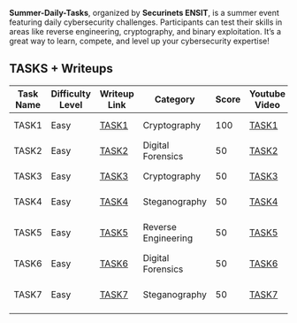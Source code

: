 **Summer-Daily-Tasks**, organized by **Securinets ENSIT**, is a summer event featuring daily cybersecurity challenges. Participants can test their skills in areas like reverse engineering, cryptography, and binary exploitation. It’s a great way to learn, compete, and level up your cybersecurity expertise!

## TASKS + Writeups

| Task Name | Difficulty Level | Writeup Link                    | Category            | Score | Youtube Video                                                                                        | Author              |
| --------- | ---------------- | ------------------------------- | ------------------- | ----- | ---------------------------------------------------------------------------------------------------- | ------------------- |
| TASK1     | Easy             | [TASK1](./01%20TASK1/README.md) | Cryptography        | 100   | [TASK1](https://www.youtube.com/watch?v=YwUur9Y-d7g&t=21s)                                           | Mohamed Hedda       |
| TASK2     | Easy             | [TASK2](./02%20TASK2/README.md) | Digital Forensics   | 50    | [TASK2](https://www.youtube.com/watch?v=gcwQmqDXsjs&list=PLpWkNayvK98vC1P10yHmoDTiko1q0eqjX)         | Mohamed Yahyaoui    |
| TASK3     | Easy             | [TASK3](./03%20TASK3/README.md) | Cryptography        | 50    | [TASK3](https://www.youtube.com/watch?v=I37Z6RFJy3A&list=PLpWkNayvK98vC1P10yHmoDTiko1q0eqjX&index=3) | Aziz Ouerfeli       |
| TASK4     | Easy             | [TASK4](./04%20TASK4/README.md) | Steganography       | 50    | [TASK4](https://www.youtube.com/watch?v=DmaB2Tmv7i4&list=PLpWkNayvK98vC1P10yHmoDTiko1q0eqjX)         | Arwa Fessi          |
| TASK5     | Easy             | [TASK5](./05%20TASK5/README.md) | Reverse Engineering | 50    | [TASK5](https://www.youtube.com/watch?v=ye7Li4U9GSE&t=627s)                                          | Md Amine Mensi      |
| TASK6     | Easy             | [TASK6](./06%20TASK6/README.md) | Digital Forensics   | 50    | [TASK6](https://www.youtube.com/watch?v=Qdi0fWiXtcI)                                                 | Mohamed Hedda       |
| TASK7     | Easy             | [TASK7](./07%20TASK7/README.md) | Steganography       | 50    | [TASK7](https://www.youtube.com/watch?v=NcRURnMZFQ8)                                                 | Youssef Ben Youssef |
